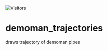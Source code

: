 ![Visitors](https://api.visitorbadge.io/api/visitors?path=https%3A%2F%2Fgithub.com%2Ftitaniummachine1%2Fdemoman_trajectories&label=Visitors&countColor=%23263759&style=plastic)

# demoman_trajectories
draws trajectory of demoman pipes
